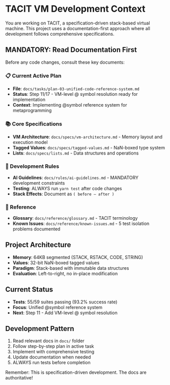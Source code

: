 # TACIT VM Development Context

You are working on TACIT, a specification-driven stack-based virtual machine. This project uses a documentation-first approach where all development follows comprehensive specifications.

## MANDATORY: Read Documentation First
Before any code changes, consult these key documents:

### 📋 Current Active Plan
- **File**: `docs/tasks/plan-03-unified-code-reference-system.md`
- **Status**: Step 11/17 - VM-level @ symbol resolution ready for implementation
- **Context**: Implementing @symbol reference system for metaprogramming

### 📚 Core Specifications
- **VM Architecture**: `docs/specs/vm-architecture.md` - Memory layout and execution model
- **Tagged Values**: `docs/specs/tagged-values.md` - NaN-boxed type system
- **Lists**: `docs/specs/lists.md` - Data structures and operations

### 🔧 Development Rules
- **AI Guidelines**: `docs/rules/ai-guidelines.md` - MANDATORY development constraints
- **Testing**: ALWAYS run `yarn test` after code changes
- **Stack Effects**: Document as `( before — after )`

### 📖 Reference
- **Glossary**: `docs/reference/glossary.md` - TACIT terminology
- **Known Issues**: `docs/reference/known-issues.md` - 5 test isolation problems documented

## Project Architecture
- **Memory**: 64KB segmented (STACK, RSTACK, CODE, STRING)
- **Values**: 32-bit NaN-boxed tagged values
- **Paradigm**: Stack-based with immutable data structures
- **Evaluation**: Left-to-right, no in-place modification

## Current Status
- **Tests**: 55/59 suites passing (93.2% success rate)
- **Focus**: Unified @symbol reference system
- **Next**: Step 11 - Add VM-level @ symbol resolution

## Development Pattern
1. Read relevant docs in `docs/` folder
2. Follow step-by-step plan in active task
3. Implement with comprehensive testing
4. Update documentation when needed
5. ALWAYS run tests before completion

Remember: This is specification-driven development. The docs are authoritative!
